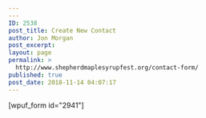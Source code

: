 ```yaml
---
---
ID: 2538
post_title: Create New Contact
author: Jon Morgan
post_excerpt:
layout: page
permalink: >
  http://www.shepherdmaplesyrupfest.org/contact-form/
published: true
post_date: 2018-11-14 04:07:17
---
```

[wpuf_form id="2941"]
